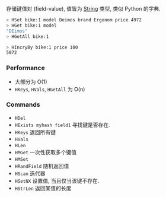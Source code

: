 存储键值对 (field-value), 值皆为 [String](Strings.md) 类型, 类似 Python 的字典.

```bash
> HSet bike:1 model Deimos brand Ergonom price 4972
> HGet bike:1 model
"DEimos"
> HGetAll bike:1

> HIncryBy bike:1 price 100
5072
```

### Performance

- 大部分为 O(1)
- `HKeys`, `HVals`, `HGetAll` 为 O(n)

### Commands

- `HDel`
- `HExists myhash field1` 寻找键是否存在.
- `HKeys` 返回所有键
- `HVals`
- `HLen` 
- `HMGet` 一次性获取多个键值
- `HMSet`
- `HRandField` 随机返回值
- `HScan` 迭代器
- `HSetNX` 设置值, 当且仅当该键不存在.
- `HStrLen` 返回某值的长度